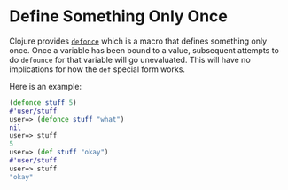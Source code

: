 # Define Something Only Once

Clojure provides [`defonce`](https://clojuredocs.org/clojure.core/defonce)
which is a macro that defines something only once. Once a variable has been
bound to a value, subsequent attempts to do `defounce` for that variable
will go unevaluated. This will have no implications for how the `def`
special form works.

Here is an example:

```clojure
(defonce stuff 5)
#'user/stuff
user=> (defonce stuff "what")
nil
user=> stuff
5
user=> (def stuff "okay")
#'user/stuff
user=> stuff
"okay"
```
